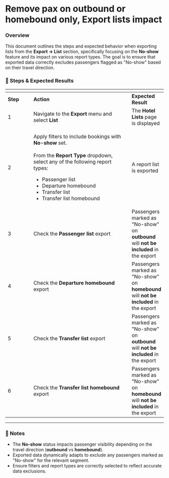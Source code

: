 # Remove pax on outbound or homebound only, Export lists impact

### Overview

This document outlines the steps and expected behavior when exporting lists from the **Export → List** section, specifically focusing on the **No-show** feature and its impact on various report types. The goal is to ensure that exported data correctly excludes passengers flagged as "No-show" based on their travel direction.

### 🔧 Steps & Expected Results

<table data-header-hidden><thead><tr><th width="76.5"></th><th width="360"></th><th></th></tr></thead><tbody><tr><td><strong>Step</strong></td><td><strong>Action</strong></td><td><strong>Expected Result</strong></td></tr><tr><td>1</td><td>Navigate to the <strong>Export</strong> menu and select <strong>List</strong></td><td>The <strong>Hotel Lists</strong> page is displayed</td></tr><tr><td>2</td><td><p>Apply filters to include bookings with <strong>No-show</strong> set.<br><br>From the <strong>Report Type</strong> dropdown, select any of the following report types:</p><ul><li>Passenger list</li><li>Departure homebound</li><li>Transfer list</li><li>Transfer list homebound</li></ul></td><td>A report list is exported</td></tr><tr><td>3</td><td>Check the <strong>Passenger list</strong> export</td><td>Passengers marked as "No-show" on <strong>outbound</strong> will <strong>not be included</strong> in the export</td></tr><tr><td>4</td><td>Check the <strong>Departure homebound</strong> export</td><td>Passengers marked as "No-show" on <strong>homebound</strong> will <strong>not be included</strong> in the export</td></tr><tr><td>5</td><td>Check the <strong>Transfer list</strong> export</td><td>Passengers marked as "No-show" on <strong>outbound</strong> will <strong>not be included</strong> in the export</td></tr><tr><td>6</td><td>Check the <strong>Transfer list homebound</strong> export</td><td>Passengers marked as "No-show" on <strong>homebound</strong> will <strong>not be included</strong> in the export</td></tr></tbody></table>

***

### 📌 Notes

* The **No-show** status impacts passenger visibility depending on the travel direction (**outbound** vs **homebound**).
* Exported data dynamically adapts to exclude any passengers marked as "No-show" for the relevant segment.
* Ensure filters and report types are correctly selected to reflect accurate data exclusions.
